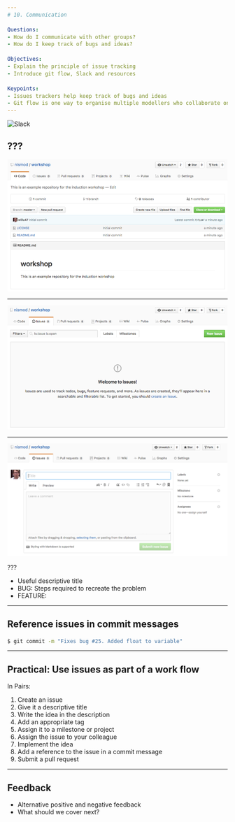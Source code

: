 ```yaml
---
# 10. Communication

Questions:
- How do I communicate with other groups?
- How do I keep track of bugs and ideas?

Objectives:
- Explain the principle of issue tracking
- Introduce git flow, Slack and resources

Keypoints:
- Issues trackers help keep track of bugs and ideas
- Git flow is one way to organise multiple modellers who collaborate on a code base
---
```


![Slack](https://a.slack-edge.com/66f9/img/brand/logos_00.png)

???
---

![Github repo](../../fig/github-issue.png)

---

![Issues Page](../../fig/github-issue-clicked.png)

---

![Create an Issue](../../fig/github-issue-create.png)

???

- Useful descriptive title
- BUG: Steps required to recreate the problem
- FEATURE:

---

## Reference issues in commit messages

```bash
$ git commit -m "Fixes bug #25. Added float to variable"
```

---

## Practical: Use issues as part of a work flow

In Pairs:

1. Create an issue
1. Give it a descriptive title
1. Write the idea in the description
1. Add an appropriate tag
1. Assign it to a milestone or project
1. Assign the issue to your colleague
1. Implement the idea
1. Add a reference to the issue in a commit message
1. Submit a pull request

---

## Feedback

- Alternative positive and negative feedback
- What should we cover next?
